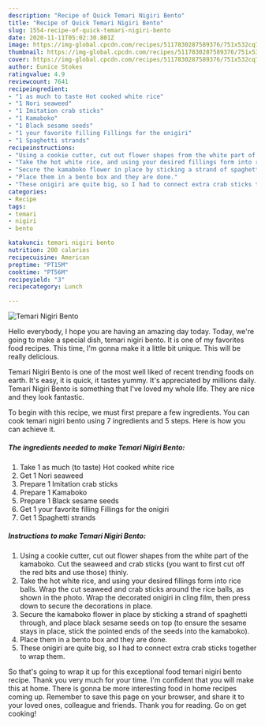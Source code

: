 ```yaml
---
description: "Recipe of Quick Temari Nigiri Bento"
title: "Recipe of Quick Temari Nigiri Bento"
slug: 1554-recipe-of-quick-temari-nigiri-bento
date: 2020-11-11T05:02:30.801Z
image: https://img-global.cpcdn.com/recipes/5117830287589376/751x532cq70/temari-nigiri-bento-recipe-main-photo.jpg
thumbnail: https://img-global.cpcdn.com/recipes/5117830287589376/751x532cq70/temari-nigiri-bento-recipe-main-photo.jpg
cover: https://img-global.cpcdn.com/recipes/5117830287589376/751x532cq70/temari-nigiri-bento-recipe-main-photo.jpg
author: Eunice Stokes
ratingvalue: 4.9
reviewcount: 7641
recipeingredient:
- "1 as much to taste Hot cooked white rice"
- "1 Nori seaweed"
- "1 Imitation crab sticks"
- "1 Kamaboko"
- "1 Black sesame seeds"
- "1 your favorite filling Fillings for the onigiri"
- "1 Spaghetti strands"
recipeinstructions:
- "Using a cookie cutter, cut out flower shapes from the white part of the kamaboko. Cut the seaweed and crab sticks (you want to first cut off the red bits and use those) thinly."
- "Take the hot white rice, and using your desired fillings form into rice balls. Wrap the cut seaweed and crab sticks around the rice balls, as shown in the photo. Wrap the decorated onigiri in cling film, then press down to secure the decorations in place."
- "Secure the kamaboko flower in place by sticking a strand of spaghetti through, and place black sesame seeds on top (to ensure the sesame stays in place, stick the pointed ends of the seeds into the kamaboko)."
- "Place them in a bento box and they are done."
- "These onigiri are quite big, so I had to connect extra crab sticks together to wrap them."
categories:
- Recipe
tags:
- temari
- nigiri
- bento

katakunci: temari nigiri bento 
nutrition: 200 calories
recipecuisine: American
preptime: "PT15M"
cooktime: "PT56M"
recipeyield: "3"
recipecategory: Lunch

---
```



![Temari Nigiri Bento](https://img-global.cpcdn.com/recipes/5117830287589376/751x532cq70/temari-nigiri-bento-recipe-main-photo.jpg)

Hello everybody, I hope you are having an amazing day today. Today, we're going to make a special dish, temari nigiri bento. It is one of my favorites food recipes. This time, I'm gonna make it a little bit unique. This will be really delicious.

Temari Nigiri Bento is one of the most well liked of recent trending foods on earth. It's easy, it is quick, it tastes yummy. It's appreciated by millions daily. Temari Nigiri Bento is something that I've loved my whole life. They are nice and they look fantastic.




To begin with this recipe, we must first prepare a few ingredients. You can cook temari nigiri bento using 7 ingredients and 5 steps. Here is how you can achieve it.

<!--inarticleads1-->

##### The ingredients needed to make Temari Nigiri Bento:

1. Take 1 as much (to taste) Hot cooked white rice
1. Get 1 Nori seaweed
1. Prepare 1 Imitation crab sticks
1. Prepare 1 Kamaboko
1. Prepare 1 Black sesame seeds
1. Get 1 your favorite filling Fillings for the onigiri
1. Get 1 Spaghetti strands




<!--inarticleads2-->

##### Instructions to make Temari Nigiri Bento:

1. Using a cookie cutter, cut out flower shapes from the white part of the kamaboko. Cut the seaweed and crab sticks (you want to first cut off the red bits and use those) thinly.
1. Take the hot white rice, and using your desired fillings form into rice balls. Wrap the cut seaweed and crab sticks around the rice balls, as shown in the photo. Wrap the decorated onigiri in cling film, then press down to secure the decorations in place.
1. Secure the kamaboko flower in place by sticking a strand of spaghetti through, and place black sesame seeds on top (to ensure the sesame stays in place, stick the pointed ends of the seeds into the kamaboko).
1. Place them in a bento box and they are done.
1. These onigiri are quite big, so I had to connect extra crab sticks together to wrap them.




So that's going to wrap it up for this exceptional food temari nigiri bento recipe. Thank you very much for your time. I'm confident that you will make this at home. There is gonna be more interesting food in home recipes coming up. Remember to save this page on your browser, and share it to your loved ones, colleague and friends. Thank you for reading. Go on get cooking!

